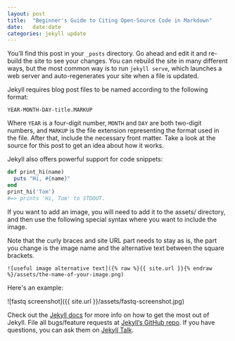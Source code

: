 ```yaml
---
layout: post
title:  "Beginner's Guide to Citing Open-Source Code in Markdown"
date:   date:date
categories: jekyll update
---
```

You’ll find this post in your `_posts` directory. Go ahead and edit it and re-build the site to see your changes. You can rebuild the site in many different ways, but the most common way is to run `jekyll serve`, which launches a web server and auto-regenerates your site when a file is updated.

Jekyll requires blog post files to be named according to the following format:

`YEAR-MONTH-DAY-title.MARKUP`

Where `YEAR` is a four-digit number, `MONTH` and `DAY` are both two-digit numbers, and `MARKUP` is the file extension representing the format used in the file. After that, include the necessary front matter. Take a look at the source for this post to get an idea about how it works.

Jekyll also offers powerful support for code snippets:

```ruby
def print_hi(name)
  puts "Hi, #{name}"
end
print_hi('Tom')
#=> prints 'Hi, Tom' to STDOUT.
```

If you want to add an image, you will need to add it to the assets/ directory, and then use the following special syntax where you want to include the image.

Note that the curly braces and site URL part needs to stay as is, the part you change is the image name and the alternative text between the square brackets.

```
![useful image alternative text]({% raw %}{{ site.url }}{% endraw %}/assets/the-name-of-your-image.png)
```

Here's an example:

![fastq screenshot]({{ site.url }}/assets/fastq-screenshot.jpg)

Check out the [Jekyll docs][jekyll-docs] for more info on how to get the most out of Jekyll. File all bugs/feature requests at [Jekyll’s GitHub repo][jekyll-gh]. If you have questions, you can ask them on [Jekyll Talk][jekyll-talk].

[jekyll-docs]: https://jekyllrb.com/docs/home
[jekyll-gh]:   https://github.com/jekyll/jekyll
[jekyll-talk]: https://talk.jekyllrb.com/
